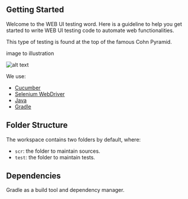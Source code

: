 ## Getting Started

Welcome to the WEB UI testing word. Here is a guideline to help you get started to write WEB UI testing code to automate web functionalities.

This type of testing is found at the top of the famous Cohn Pyramid.

image to illustration

![alt text](C:\Users\sebas\Desktop\t.jpg?raw=true)

We use:
- [Cucumber](https://cucumber.io/)
- [Selenium WebDriver](https://www.selenium.dev/documentation/webdriver/)
- [Java](https://www.java.com/)
- [Gradle](https://gradle.org/)

## Folder Structure

The workspace contains two folders by default, where:

- `scr`: the folder to maintain sources.
- `test`: the folder to maintain tests.

## Dependencies

Gradle as a build tool and dependency manager.